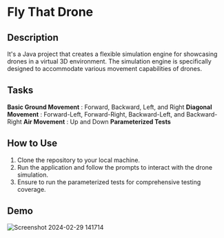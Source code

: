 # Fly That Drone

## Description

It's a Java project that creates a flexible simulation engine for showcasing drones in a virtual 3D environment. The simulation engine is specifically designed to accommodate various movement capabilities of drones.

## Tasks

**Basic Ground Movement** : Forward, Backward, Left, and Right
**Diagonal Movement** :  Forward-Left, Forward-Right, Backward-Left, and Backward-Right
**Air Movement** : Up and Down
**Parameterized Tests**

## How to Use

1. Clone the repository to your local machine.
2. Run the application and follow the prompts to interact with the drone simulation.
3. Ensure to run the parameterized tests for comprehensive testing coverage.

## Demo
![Screenshot 2024-02-29 141714](https://github.com/MateiMadalina/Fly-That-Drone/assets/116349352/fb992c8b-5314-4fb7-8add-9dbab30efc65)
